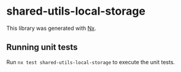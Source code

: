 # shared-utils-local-storage

This library was generated with [Nx](https://nx.dev).

## Running unit tests

Run `nx test shared-utils-local-storage` to execute the unit tests.
